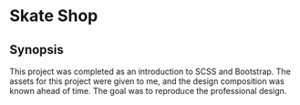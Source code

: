 # Skate Shop

## Synopsis

This project was completed as an introduction to SCSS and Bootstrap. The assets for this project were given to me, and the
design composition was known ahead of time. The goal was to reproduce the professional design.
